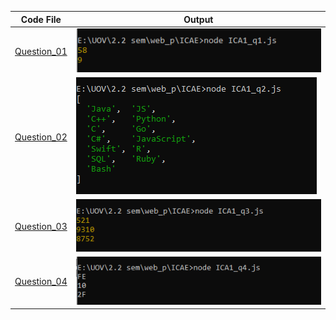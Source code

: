 
| Code File | Output |
|-----------|--------|
|[Question_01](./Codes/ICA1_q1.js)|![Question01.png](./Output/ICA1_q1.png)|
|[Question_02](./Codes/ICA1_q2.js)|![Question02.png](./Output/ICA1_q2.png)|
|[Question_03](./Codes/ICA1_q3.js)|![Question03.png](./Output/ICA1_q3.png)|
|[Question_04](./Codes/ICA1_q4.js)|![Question04.png](./Output/ICA1_q4.png)|
